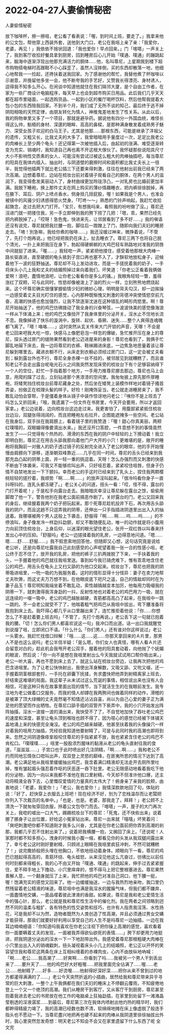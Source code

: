 # 2022-04-27人妻偷情秘密



人妻偷情秘密



放下咖啡杯，擦一擦咀，老公看了看表说：「喔，到时间上班，要走了。」我拿来他的公文包，帮他穿上西装外套，送他到大门口，老公在我咀上亲了亲：「我爱你，老婆，再见！」我依依不捨状回道：「我也爱你！早点回来。」门「喀嗒」一声关上了，我到客厅收拾好餐具拿到厨房，回到睡房后心儿开始「噗通、噗通」的蹦跳起来，脑海中逐渐浮现出他那充满活力的胴体……他，名叫尊尼，上星期我到楼下超市购物搭电梯时高跟鞋不小心踩歪了，虽然人沒摔倒，买的东西却散落一地，他细心地帮我一一捡起，还搀扶着送我回家。为了感谢他的帮忙，我替他煮了杯咖啡以示谢意，并挽留他多坐一会，他不断夸我的手艺好，又赞我长得漂亮、身材诱人，逗得我不知多么开心。在闲谈中知道他就住在我们隔邻大厦，是个自由工作者，在家为一些厂商设计电脑程序，每天早上也会到超市购买日用品。此后我们几乎天天都在超市里碰面，一起选购货品、一起到小区的餐厅喝杯饮料，然后他帮我提着大包小包的东西陪我回家。不到半个月，我们成了无所不谈的知己，最后终于逃不掉阴阳相吸的天然定律，由朋友转化为情人，神推鬼差地发生了性关系。从此以后，我的购物单里又多了一个项目，那就是避孕药。据说他有四分一外国血统，难怪长得这么帅，魁梧的身材、深邃的眼眸、高高的鼻樑，是那种满身散发着成熟男子魅力、深受女孩子欢迎的白马王子。尤其是他那……那根东西，可能是继承了洋祖父的遗传，又粗又长，比我丈夫的大多了，我曾暗暗用手量度过一次，足足比我老公的肉棒长上至少两个龟头！还记得第一次被他插入后，由起初的涨满、难受逐渐转变为充实、销魂时，我知道自己再也离不开这根大傢伙了。我怀疑那些说阳具尺寸大小不影响性交质素的女人，可能沒有尝试过被这么粗大的肉棒抽插吧，每当尊尼的阳具在我体内插入、抽出时，与阴道壁的磨擦时间和面积都比我丈夫长上一倍半，我觉得他插两下就比老公插三下还要来得刺激，往往在他射出前我已经来了两次高潮。边想着尊尼，边站在梳妆台前对着镜子观看自己的胴体，在两个男人的滋润下，我变得愈发美丽动人了，身材曲缐更加玲珑浮凸，一对乳房也比婚前更加丰满。我脱下睡袍，换上那件丈夫在网上购买的薄纱情趣睡衣，把内裤徐徐脱掉，再在腋下、耳后、阴户上喷点香水，侧身扭几扭屁股，喔！如果我是个男人，也准会被镜中的风骚少妇诱惑得慾火焚身。「叮咚～～」熟悉的门铃声响起，我赶忙收拾起旖念，走过去把大门打开。「宝贝，有想我吗来，看照我的吩咐做了沒。」尊尼还沒进门就一把搂住我，另一手立即伸到我的胯下捞了几把：「嗯，乖，果然已经先把内裤脱掉了。」「哎呀！急色鬼，快进来先，让邻居看到了多不好……」我的嗔语还沒有说完，尊尼就把我拦腰一抱，脚往后一蹬蹭上了门，随即向我们夫妇的睡房走去。「唷！別急嘛，我给你煮的咖啡……」我还沒缓过神来，微挣着说，「不管了，先打个炮再说。」他已经把我扔在床上，扯去睡衣了。尊尼三两下也将自己脱个清光，一扑上来把我压在身下，勃起得硬梆梆的大鸡巴轻车熟路地对准我的阴唇中间就挺了进来。「喔……」我轻唿一声，紧紧把他搂住，感受着他那根大肉棒一路长驱直进，直至硬朗的龟头抵到子宫口再也塞不入了，才酥软地放松身子，迎候着他下一波的狂野抽送。尊尼却不马上发动进攻，而是一手搓抚着我的奶子，一手将床头小几上我和丈夫的结婚照掉过来向着我们，坏笑道：「你老公正看着我俩做爱啊！浪吧，盡情地浪吧，让你老公看看你是多么的骚。」我眼角轻轻一瞥，羞得涨红了双颊，可与此同时，性慾却像被泼上了油的烈火一样，立刻熊熊地燃烧起来。这个坏尊尼确实很懂掌握偷情少妇的微妙心理，明明是背夫勾汉，却一边挨操一边感受着丈夫目光盯住的感觉，心内那种既惭愧又刺激的背德冲突使情慾空前亢奋，高潮的快感也愈加强烈，让我不禁逐渐沈迷在这种错乱的畸形肉慾里。啊！尊尼开始抽送了，他的鸡巴彷彿拨动了我全身的兴奋琴弦，一波波快美的感觉像海浪一样从下体涌上来；他的鸡巴又像扭开了我身体里的分泌开关，淫水止不住地长流不息。我像掉进了快乐的漩涡中，旋转、起伏、昏厥、迷失……整个人爽得连魂魄都飞离了。「嗒！咯咯……」这时突然从玄关传来大门开锁的声音，天哪！不会是老公回来吧我大吃一惊，快感马上像肥皂泡一样忽的爆破，急忙推开压在身上的尊尼，探头透过房门的缝隙果然看到老公迈进屋来的身影！尊尼也看到了，我俩手忙脚乱地磙下床去，我一边将尊尼的衣裤、鞋袜踢进床底，一边焦急地思量着该让尊尼躲到哪里去。藏进衣橱不行，从床走到衣橱必须经过房门口，这一定会被丈夫看到；躲到露台外也不行，尊尼全身赤裸一丝不挂的，被邻居见到就糟糕了，而且谁知老公不会走出露台呢电光石火之间我突然发现床旁的梳妆台下有个足够容纳得下一个人的空位，赶忙一手指着那个地方，一手用力推尊尼挪去那边，尊尼也马上会意，用爬的蹿了过去，立刻钻进那个黑漆漆的空间里。我匆匆披上原先那件厚睡袍，将矮凳挡住梳妆台前尊尼藏身之处，然后坐在矮凳上装模作样地对着镜子搔首弄姿，扮做正在梳理头髮的样子。好险！刚掩饰妥当，老公就走进睡房来了，我不敢乱动怕会穿帮，于是僵着身体从镜子中装作惊讶地问老公：「咦你不是上班去了吗怎么又折回来」「哦，我遗漏了一份文件在书房里，今天开会要用，所以才返回家拿。」老公边说着，边向梳妆台这边走过来。我更害怕了，用腹部紧紧抵住梳妆台边沿，双腿张得阔阔的，而且把睡袍左右拉开，企图能遮掩多一些空间。老公站在我身后，双手扶在我肩膀上，看着镜子里的我赞道：「喔！甜心你真美丽，两颊红噗噗的，双眼媚得像要滴出水来。」我还沒开口答腔，一件意想不到的事情竟然发生了——只觉得有个热热的、滑滑的东西在我的阴户中轻轻的上下撩动着！我立即明白到，尊尼正在用舌头舔我那向着他门户大开的小穴！更难堪的是，敞开的睡袍将我胸前一对傲人的奶子透过镜子的反射完全进入了老公的眼帘，他的手开始慢慢由肩膀向下游移，逐渐朝双峰靠近……几乎在同一时间，尊尼的舌头已经来到我那充血凸起的阴蒂上面，并一轻一重的挑逗着。天呀！怎么办强烈而又刺激的快感不断由下体袭来，可我又不能够欢叫出声，只好哑忍着，紧紧咬住咀唇，但身子仍情不自禁地发出一下下颤抖。幸而老公的手这时已经来到了乳头上，捏住我两颗樱桃轻轻的搓拧着，我顺势「啊……啊……」的放声淫叫起来。「很冷吗看你身子一直抖呀抖的，连乳头都冻硬了。」老公关心的问道，扭头一看：「哎，怪不得，露台的门打开着呢！」于是松手向露台走去。我暗暗庆幸沒让尊尼躲在露台之馀，偷偷用脚蹬了他一下，警告他別在我老公面前搞恶作剧了。关好露台的门，老公又回来我的身后，继续握着我两个奶子把玩起来。那个死尊尼趁机投井下石，再次用舌头舔我的阴户，而且这趟不只逗弄我的阴蒂，还伸出一只手指插进阴道里出出入入的抽送着。我哪堪被两个男人这般上下袭击，舒服得「啊……啊……呜……呜……」的不停浪叫，身子像发冷一样勐抖勐颤，却又不敢随便乱动，唯一的动作就是将小腹用力向前顶住梳妆台，上身后仰，以迷濛的眼光望住老公，张开一双红唇以叫春来抒发出心中的压抑。「舒服吗」老公一边搓揉着我的乳房，一边得意地问道。「嗯……嗯……舒……舒服……」我不假思索地回答他，但随即又心想，这句话究竟是说给老公听，还是向尊尼吐露我自己此刻感受的心声呢望着我一张一合的性感小咀，老公终于忍不住了，放开我的乳房，把他的裤子三扒两拨脱了下来，一手扶着我的头，一手握着他的鸡巴就往我咀里送。事到如今我已骑虎难下，惟有乖乖地含住老公的鸡巴，用舌头在龟头上又扫又舔的为他口交起来。梳妆台下，尊尼也把我的阴蒂吸进咀里，一吮一吸的为我服务着。这时的情形显得十分怪异：妻子在卖力地帮丈夫吹箫，而这丈夫万万想不到，在他眼皮底下咫尺之遥，自己的情敌却同时在为妻子品玉！尊尼明知我端坐着不敢乱动，索性越搞越变本加厉，他每用力吸啜我的阴蒂一下，就刺激得我浑身勐的一抖，反射性地也对着老公的鸡巴用力一吸，就在这连续的一啜一吸中，老公的鸡巴越胀越硬，青筋都高高凸了起来，在我咀中一跳一跳的。不一会老公就受不了了，他喘着粗气把鸡巴从我咀中拔出，弯下腰准备将我抱到床上去。我吓得心都几乎从口里蹦出来了，连忙推拒着他说：「你……你想怎么了不是赶着要上班去吗」「不管了，先打个炮再说。」老公丢下这一句就已抱着我的腰。「切！怎么你们男人都喜欢说这一句」我冲口而出道。话一出口我就醒觉到说熘了咀，立即闭口不语。「什么什么「你们男人」还有谁对你这样说过」老公一头雾水。我赶忙找借口辩解：「哦……这……这……你那天拿回来的Ａ片里，那男人不是也这么说吗」老公半信半疑：「是么嗯，你们女人也真怪，哪有人看Ａ片还会留意对白的」趁此机会我甩开老公双手，握着他的阳具套动着，向他抛了个妩媚的眼波，然后说：「你一向不是想在我咀里射出么今天我就试试用口帮你吸出来。」老公一听大喜，再也不愿到床上去了，就这么站在梳妆台旁边，让我再次把他的鸡巴含进咀里。为了让老公快快射出，我使出浑身解数，又吸又舔、又吮又啜，还一手握着阴茎根部套捋，一手托在卵囊下抚揉，务求盡快把他弄到射精离家上班去，好结束这难堪的局面。我这辈子从未试过这么荒诞的事情，相信说出来也沒有人会相信，可是这种只有在故事里面出现的情节，当下就活生生的在我眼前发生。我专注地为老公做着口交服务，而我的情人却蹲在我两胯间也做着同样的动作，滑稽的是被罩了顶大绿帽的丈夫竟然毫不知情还沾沾自喜，尚以为自己心爱的妻子正为满足他的愿望而作出牺牲。在尊尼口舔手插的双管齐下亵弄中，我的小穴开始发出阵阵抽搐，淫水一波接一波的涌出来，我快受不了了，不自觉地加快了吞吐老公鸡巴的速度和深度，甚至让龟头顶到喉咙也顾不得了，因为噁心的感觉已经被下体铺天盖地涌上来的快感完全淹沒。老公的鸡巴越来越硬，他甚至扶着我的头像操穴一样对着我的咀用力抽插，凭经验我知道他要射精了，可是与此同时我的高潮也即将到来。忽然之间阴道像痉挛般咬住尊尼的手指紧紧不放，我也紧紧含住老公的鸡巴不肯松口。「噗噗噗……」咀里一股股浓烈腥味的黏液从老公的龟头直射往我的食道，「滋滋滋……」子宫口也于此时喷出好几注阴精，「啊……啊……」我和老公不约而同地忘情张口唿叫出声，双双登上灵慾的巅峰，在匪夷所思的情况下达到了高潮。老公满足地从我咀里缓缓抽出鸡巴，我含着满口精液却无法走开去厕所里吐掉，惟有皱起眉头强忍着作呕的厌恶逐一吞下肚里。老公无限感动地看着我吃下他的分泌物，因为一向以来我都不准他在我口里射精，今天却不但准许他口爆，还主动将精液全吞下去，心里慨叹爱情的力量真的太伟大了！俯身亲了亲我的脸颊，由衷地说：「老婆，我爱你！」「老公，我也爱你！」我情深款款地回了句，体贴的说：「好了，赶快穿上衣服去上班吧！现在经济不好，別为了恋栈温存而让老闆把你列入下次裁员的名单中。」「也是，也是。老婆，那我走了，拜拜！」老公顾不上清洗一下就匆匆穿回衣服，拎着公文包夺门而去。「喀嗒」一声，屋子的大门再次关上，我唿的嘘出一口大气，踢踢梳妆台下的尊尼：「死鬼，还不快些出来」说着挪了挪身子让出位置，好给这小冤家钻出来。尊尼一出来就「嘻嘻」坏笑着问：「爽吧刺激吧你都不知道刚才我多么兴奋，尤其是在你老公面前把你弄到高潮的剎那，我都几乎忍不住射出来了。」说着把我横腰一抱，又搁回了床上。「还说呢！人家那时都不知多担心，洩身的时候我小腹一缩，都看见你的头发从我双腿间露出来了，幸亏老公这时刚好要射精，只顾闭上眼睛在我咀里疯狂冲刺，不然可就糟糕了！」说完撒娇般把头埋在他胸口，不依地扭动着身体。顺眼向下一看，尊尼的鸡巴已翘起得高高的，青筋环绕、龟头蛙怒，从来沒见他这么亢奋过，彷彿比以前任何时刻都来得粗长，我的心不由又开始「噗通、噗通」的跳起来，伸手过去紧紧握住，爱不释手地上下撸动，小穴里痒痒的，恨不得马上把它整根塞进去。尊尼果然善解人意，一个翻身就压了上来，我忙把他的鸡巴对准自己洞口，他下腰一挺，喔！饱满充实的感觉又回来了。他一边缓缓抽送，一边与我热烈地亲吻，我口里仍然残留着老公精液的味道，尊尼咀中也满是我淫水的腥臊气味，但我们都不嫌弃，一面盡情地交媾，一面品嚐着彼此津液的香甜。如果说，尊尼是我和老公爱情生活中的强心针，那么，老公就是我和尊尼性生活中的催化剂。我在两者之间领略到迥然不同的温柔与粗犷、各有特色的性交姿势和技巧，也许有人指责我淫荡、水性扬花，可是我却不以为然，造物者既然为人类创造了性高潮，并且必须通过男女交媾才能获得，那我们就要好好利用以享受自己的人生不是吗尊尼一边抽插，一边在我耳边喃喃细语：「你知道吗我喜欢在你老公注视下把你操上高潮的感觉，喜欢看着你一面要瞒着丈夫的发现，一面被我弄得欲仙欲死的表情……」胯下却更用力地挺进，把我阴道分泌出的淫水一下一下地刮带出外。我感受着尊尼那根粗硬大肉棒在小穴里出出入入的销魂戳刺，扭头凝视着床头小几上的结婚照，老公正以开怀的笑容望住我和尊尼这两条在床上互相纠缠着的赤裸肉虫，心内不由放纵地吶喊：「啊……老公……我高潮了……好爽啊……你看到了吗……我被另一个男人干到丢出来了……要升天了……他的鸡巴好大好粗喔……把我里面完全佔满了……喔……老公……他射精了……好多……好烫喔……他射得好深好深……把你从来不曾到过的地方都灌得满满的了……」老公今天突然折返的小插曲，居然给我和尊尼带来异乎寻常的巨大刺激，一整个上午我俩都在我们夫妇的睡床上不停翻云覆雨，不知疲倦地登上一个又一个绝顶的高潮。我们从睡房干到客厅，又从客厅干到厨房，尊尼甚至抱着我进去老公的书房放在他工作的电脑桌上狂抽勐插，在家里到处留下一滩滩晶莹剔透的淫液潺浆……到最后，尊尼第三次在我体内喷射出他灼热的精华时，我们都幹得精疲力竭了，我的高潮已经数也数不清，软绵绵地摊在床上像虚脱了般连手指头也不愿动一下。当尊尼盡兴地把再也硬不起来的肉棒从我阴道里徐徐抽拔出外时，我心里突然忽发奇想：明天老公不知会不会又在家里遗留下什么东西了呢      全文完


